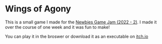# Wings of Agony

This is a small game I made for the [Newbies Game Jam (2022 - 2)](https://itch.io/jam/newbies2). I made it over the course of one week and it was fun to make!

You can play it in the broswer or download it as an executable on [itch.io](https://unsnughero.itch.io/wings-of-agony)

